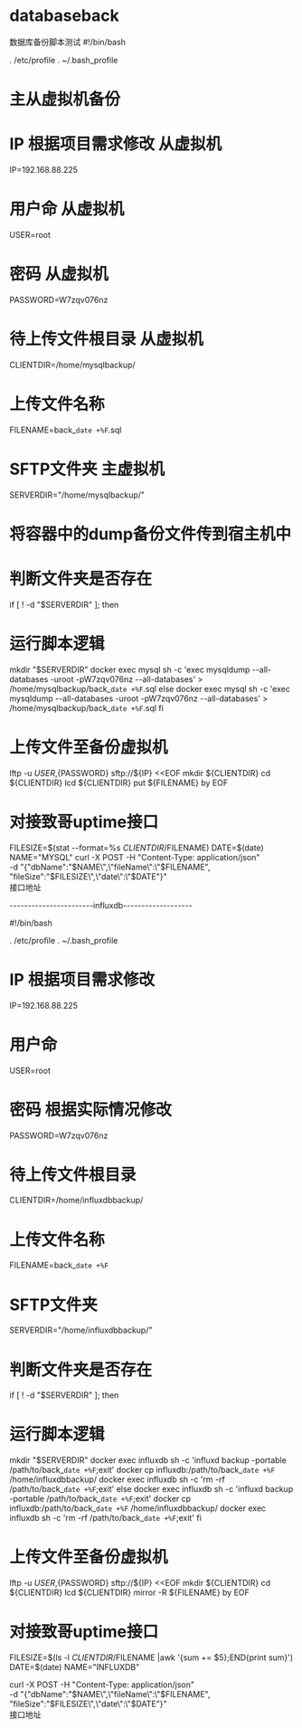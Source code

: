 # databaseback
数据库备份脚本测试
#!/bin/bash

. /etc/profile
. ~/.bash_profile
# 主从虚拟机备份
# IP  根据项目需求修改 从虚拟机
IP=192.168.88.225 
# 用户命 从虚拟机
USER=root
# 密码 从虚拟机
PASSWORD=W7zqv076nz
# 待上传文件根目录 从虚拟机
CLIENTDIR=/home/mysqlbackup/
# 上传文件名称
FILENAME=back_`date +%F`.sql
# SFTP文件夹 主虚拟机
SERVERDIR="/home/mysqlbackup/"

# 将容器中的dump备份文件传到宿主机中
# 判断文件夹是否存在
if [ ! -d "$SERVERDIR" ]; then
  # 运行脚本逻辑
  mkdir "$SERVERDIR"
  docker exec mysql sh -c 'exec mysqldump --all-databases -uroot -pW7zqv076nz --all-databases' > /home/mysqlbackup/back_`date +%F`.sql
else
  docker exec mysql  sh -c 'exec mysqldump --all-databases -uroot -pW7zqv076nz --all-databases' > /home/mysqlbackup/back_`date +%F`.sql
fi

# 上传文件至备份虚拟机
lftp -u ${USER},${PASSWORD} sftp://${IP} <<EOF
mkdir ${CLIENTDIR}
cd ${CLIENTDIR} 
lcd ${CLIENTDIR}
put ${FILENAME}
by
EOF


# 对接致哥uptime接口
FILESIZE=$(stat --format=%s $CLIENTDIR/$FILENAME)
DATE=$(date)
NAME="MYSQL"
curl -X POST -H "Content-Type: application/json"  \
     -d "{\"dbName\":\"$NAME\",\"fileName\":\"$FILENAME\", \"fileSize\":\"$FILESIZE\",\"date\":\"$DATE\"}" \
     接口地址




-----------------------influxdb-------------------


#!/bin/bash

. /etc/profile
. ~/.bash_profile

# IP 根据项目需求修改
IP=192.168.88.225
# 用户命
USER=root
# 密码 根据实际情况修改
PASSWORD=W7zqv076nz
# 待上传文件根目录
CLIENTDIR=/home/influxdbbackup/
# 上传文件名称
FILENAME=back_`date +%F`
# SFTP文件夹
SERVERDIR="/home/influxdbbackup/"

# 判断文件夹是否存在
if [ ! -d "$SERVERDIR" ]; then
  # 运行脚本逻辑
  mkdir "$SERVERDIR"
  docker exec influxdb sh -c 'influxd backup -portable /path/to/back_`date +%F`;exit'
  docker cp influxdb:/path/to/back_`date +%F` /home/influxdbbackup/
  docker exec influxdb sh -c 'rm -rf /path/to/back_`date +%F`;exit'
else
  docker exec influxdb sh -c 'influxd backup -portable /path/to/back_`date +%F`;exit'
  docker cp influxdb:/path/to/back_`date +%F` /home/influxdbbackup/
  docker exec influxdb sh -c 'rm -rf /path/to/back_`date +%F`;exit'
fi

# 上传文件至备份虚拟机
lftp -u ${USER},${PASSWORD} sftp://${IP} <<EOF
mkdir ${CLIENTDIR}
cd ${CLIENTDIR}
lcd ${CLIENTDIR}
mirror -R ${FILENAME}
by
EOF

# 对接致哥uptime接口
FILESIZE=$(ls -l $CLIENTDIR/$FILENAME |awk '{sum += $5};END{print sum}')
DATE=$(date)
NAME="INFLUXDB"

curl -X POST -H "Content-Type: application/json"  \
     -d "{\"dbName\":\"$NAME\",\"fileName\":\"$FILENAME\", \"fileSize\":\"$FILESIZE\",\"date\":\"$DATE\"}" \
     接口地址
